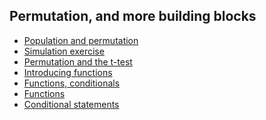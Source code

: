 ## Permutation, and more building blocks

* [Population and
  permutation](https://lisds.github.io/textbook/permutation/population_permutation)
* [Simulation
  exercise](https://ds.lis.2i2c.cloud/hub/user-redirect/git-pull?repo=https%3A//github.com/lisds/money_death&subPath=money_death.ipynb)
* [Permutation and the
  t-test](https://lisds.github.io/textbook/permutation/permutation_and_t_test)
* [Introducing
  functions](https://lisds.github.io/textbook/functions-conditionals/introducing_functions)
* [Functions, conditionals](https://lisds.github.io/textbook/functions-conditionals/none)
* [Functions](https://lisds.github.io/textbook/functions-conditionals/functions)
* [Conditional
  statements](https://lisds.github.io/textbook/functions-conditionals/conditional_statements)
